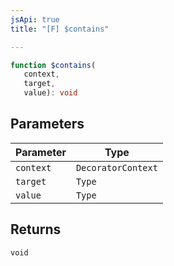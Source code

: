 ```yaml
---
jsApi: true
title: "[F] $contains"

---
```

```ts
function $contains(
   context, 
   target, 
   value): void
```

## Parameters

| Parameter | Type |
| ------ | ------ |
| `context` | `DecoratorContext` |
| `target` | `Type` |
| `value` | `Type` |

## Returns

`void`
